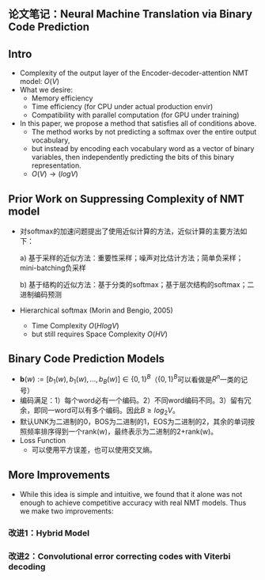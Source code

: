 ## 论文笔记：Neural Machine Translation via Binary Code Prediction

## Intro

* Complexity of the output layer of the Encoder-decoder-attention NMT model: $O(V)$
* What we desire:
  * Memory efficiency
  * Time efficiency (for CPU under actual production envir)
  * Compatibility with parallel computation (for GPU under training)
* In this paper, we propose a method that satisfies all of conditions above.
  * The method works by not predicting a softmax over the entire output vocabulary, 
  * but instead by encoding each vocabulary word as a vector of binary variables, then independently predicting the bits of this binary representation. 
  * $O(V) \rightarrow (log V)$

## Prior Work on Suppressing Complexity of NMT model

* 对softmax的加速问题提出了使用近似计算的方法，近似计算的主要方法如下：

  a) 基于采样的近似方法：重要性采样；噪声对比估计方法；简单负采样；mini-batching负采样

  b) 基于结构的近似方法：基于分类的softmax；基于层次结构的softmax；二进制编码预测

* Hierarchical softmax (Morin and Bengio, 2005)

  * Time Complexity $O(HlogV)$
  * but still requires Space Complexity $O(HV)$

## Binary Code Prediction Models

- $\mathbf{b}(w) := [b_1(w), b_1(w), ..., b_B(w)] \in \{0,1\}^B$（$\{0,1\}^B$可以看做是$R^n$一类的记号）
- 编码满足：1）每个word必有一个编码。2）不同word编码不同。3）留有冗余，即同一word可以有多个编码。因此$B \geq log_2V$。
- 默认UNK为二进制的0，BOS为二进制的1，EOS为二进制的2，其余的单词按照频率排序得到一个rank(w)，最终表示为二进制的2+rank(w)。
- Loss Function
  - 可以使用平方误差，也可以使用交叉熵。

## More Improvements

- While this idea is simple and intuitive, we found that it alone was not enough to achieve competitive accuracy with real NMT models. Thus we make two improvements:

### 改进1：Hybrid Model



### 改进2：Convolutional error correcting codes with Viterbi decoding